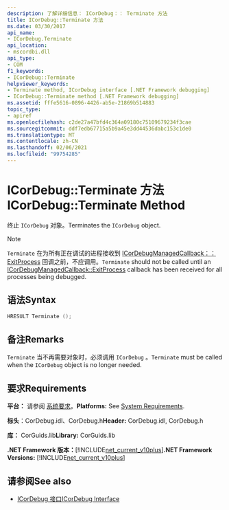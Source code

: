 ```yaml
---
description: 了解详细信息： ICorDebug：： Terminate 方法
title: ICorDebug::Terminate 方法
ms.date: 03/30/2017
api_name:
- ICorDebug.Terminate
api_location:
- mscordbi.dll
api_type:
- COM
f1_keywords:
- ICorDebug::Terminate
helpviewer_keywords:
- Terminate method, ICorDebug interface [.NET Framework debugging]
- ICorDebug::Terminate method [.NET Framework debugging]
ms.assetid: fffe5616-0896-4426-ab5e-21869b514883
topic_type:
- apiref
ms.openlocfilehash: c2de27a47bfd4c364a09180c75109679234f3cae
ms.sourcegitcommit: ddf7edb67715a5b9a45e3dd44536dabc153c1de0
ms.translationtype: MT
ms.contentlocale: zh-CN
ms.lasthandoff: 02/06/2021
ms.locfileid: "99754285"
---
```

# <a name="icordebugterminate-method"></a><span data-ttu-id="457f9-103">ICorDebug::Terminate 方法</span><span class="sxs-lookup"><span data-stu-id="457f9-103">ICorDebug::Terminate Method</span></span>

<span data-ttu-id="457f9-104">终止 `ICorDebug` 对象。</span><span class="sxs-lookup"><span data-stu-id="457f9-104">Terminates the `ICorDebug` object.</span></span>  
  
> [!NOTE]
> <span data-ttu-id="457f9-105">`Terminate` 在为所有正在调试的进程接收到 [ICorDebugManagedCallback：： ExitProcess](icordebugmanagedcallback-exitprocess-method.md) 回调之前，不应调用。</span><span class="sxs-lookup"><span data-stu-id="457f9-105">`Terminate` should not be called until an [ICorDebugManagedCallback::ExitProcess](icordebugmanagedcallback-exitprocess-method.md) callback has been received for all processes being debugged.</span></span>  
  
## <a name="syntax"></a><span data-ttu-id="457f9-106">语法</span><span class="sxs-lookup"><span data-stu-id="457f9-106">Syntax</span></span>  
  
```cpp  
HRESULT Terminate ();  
```  
  
## <a name="remarks"></a><span data-ttu-id="457f9-107">备注</span><span class="sxs-lookup"><span data-stu-id="457f9-107">Remarks</span></span>  

 <span data-ttu-id="457f9-108">`Terminate` 当不再需要对象时，必须调用 `ICorDebug` 。</span><span class="sxs-lookup"><span data-stu-id="457f9-108">`Terminate` must be called when the `ICorDebug` object is no longer needed.</span></span>  
  
## <a name="requirements"></a><span data-ttu-id="457f9-109">要求</span><span class="sxs-lookup"><span data-stu-id="457f9-109">Requirements</span></span>  

 <span data-ttu-id="457f9-110">**平台：** 请参阅 [系统要求](../../get-started/system-requirements.md)。</span><span class="sxs-lookup"><span data-stu-id="457f9-110">**Platforms:** See [System Requirements](../../get-started/system-requirements.md).</span></span>  
  
 <span data-ttu-id="457f9-111">**标头**：CorDebug.idl、CorDebug.h</span><span class="sxs-lookup"><span data-stu-id="457f9-111">**Header:** CorDebug.idl, CorDebug.h</span></span>  
  
 <span data-ttu-id="457f9-112">**库：** CorGuids.lib</span><span class="sxs-lookup"><span data-stu-id="457f9-112">**Library:** CorGuids.lib</span></span>  
  
 <span data-ttu-id="457f9-113">**.NET Framework 版本：**[!INCLUDE[net_current_v10plus](../../../../includes/net-current-v10plus-md.md)]</span><span class="sxs-lookup"><span data-stu-id="457f9-113">**.NET Framework Versions:** [!INCLUDE[net_current_v10plus](../../../../includes/net-current-v10plus-md.md)]</span></span>  
  
## <a name="see-also"></a><span data-ttu-id="457f9-114">请参阅</span><span class="sxs-lookup"><span data-stu-id="457f9-114">See also</span></span>

- [<span data-ttu-id="457f9-115">ICorDebug 接口</span><span class="sxs-lookup"><span data-stu-id="457f9-115">ICorDebug Interface</span></span>](icordebug-interface.md)
